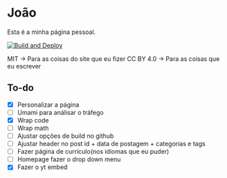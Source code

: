 # João

Esta é a minha página pessoal.

[![Build and Deploy](https://github.com/JoaoVCMiranda/JoaoVCMiranda.github.io/actions/workflows/pages-deploy.yml/badge.svg)](https://github.com/JoaoVCMiranda/JoaoVCMiranda.github.io/actions/workflows/pages-deploy.yml)

MIT -> Para as coisas do site que eu fizer
CC BY 4.0 -> Para as coisas que eu escrever 

## To-do

- [X] Personalizar a página
- [ ] Umami para análisar o tráfego
- [X] Wrap code
- [ ] Wrap math
- [ ] Ajustar opções de build no github
- [ ] Ajustar header no post id + data de postagem + categorias e tags
- [ ] Fazer página de currículo(nos idiomas que eu puder)
- [ ] Homepage fazer o drop down menu
- [X] Fazer o yt embed
